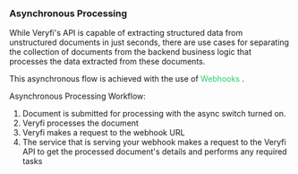 ### Asynchronous Processing 

While Veryfi's API is capable of extracting structured data from unstructured documents in just seconds, there are use cases for separating the collection of documents from the backend business logic that processes the data extracted from these documents.

This asynchronous flow is achieved with the use of <span style="color: #22CF6D"> Webhooks </span>.

Asynchronous Processing Workflow:

1. Document is submitted for processing with the async switch turned on.
2. Veryfi processes the document
3. Veryfi makes a request to the webhook URL
4. The service that is serving your webhook makes a request to the Veryfi API to get the processed document's details and performs any required tasks

